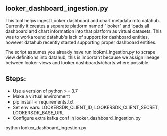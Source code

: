 ## looker_dashboard_ingestion.py
This tool helps ingest Looker dashboard and chart metadata into datahub.
Currently it creates a separate platform named "looker" and loads all dashboard and chart information into that platform as virtual datasets. This was to workaround datahub's lack of support for dashboard entities, however datahub recently started supporting proper dashboard entities. 

The script assumes you already have run lookml_ingestion.py to scrape view definitions into datahub, this is important because we assign lineage between looker views and looker dashboards/charts where possible.


## Steps:
- Use a version of python >= 3.7
- Make a virtual environment
- pip install -r requirements.txt
- Set env vars: LOOKERSDK_CLIENT_ID, LOOKERSDK_CLIENT_SECRET, LOOKERSDK_BASE_URL
- Configure extra kafka conf in looker_dashboard_ingestion.py

python looker_dashboard_ingestion.py